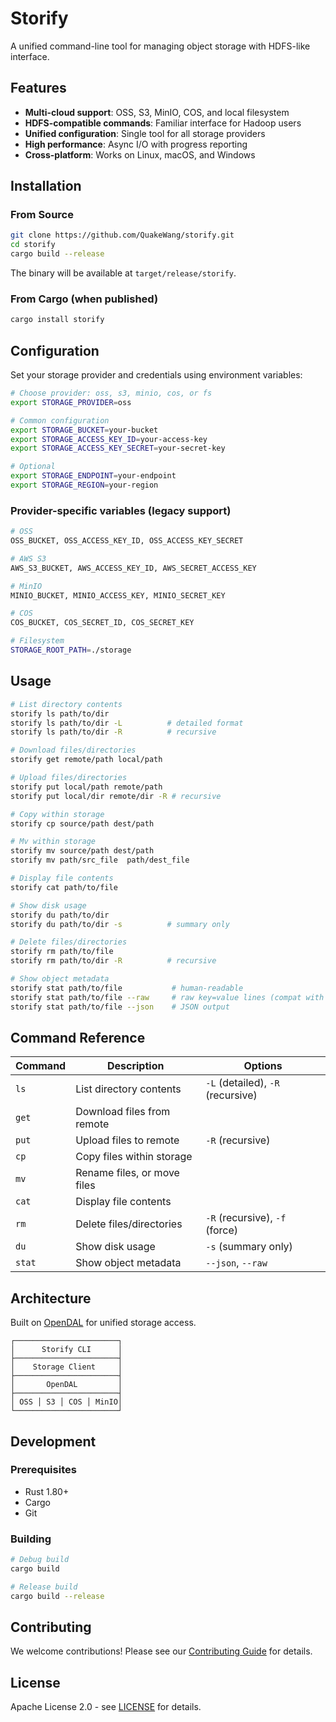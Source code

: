 # Storify

A unified command-line tool for managing object storage with HDFS-like interface.

## Features

- **Multi-cloud support**: OSS, S3, MinIO, COS, and local filesystem
- **HDFS-compatible commands**: Familiar interface for Hadoop users
- **Unified configuration**: Single tool for all storage providers
- **High performance**: Async I/O with progress reporting
- **Cross-platform**: Works on Linux, macOS, and Windows

## Installation

### From Source

```bash
git clone https://github.com/QuakeWang/storify.git
cd storify
cargo build --release
```

The binary will be available at `target/release/storify`.

### From Cargo (when published)

```bash
cargo install storify
```

## Configuration

Set your storage provider and credentials using environment variables:

```bash
# Choose provider: oss, s3, minio, cos, or fs
export STORAGE_PROVIDER=oss

# Common configuration
export STORAGE_BUCKET=your-bucket
export STORAGE_ACCESS_KEY_ID=your-access-key
export STORAGE_ACCESS_KEY_SECRET=your-secret-key

# Optional
export STORAGE_ENDPOINT=your-endpoint
export STORAGE_REGION=your-region
```

### Provider-specific variables (legacy support)

```bash
# OSS
OSS_BUCKET, OSS_ACCESS_KEY_ID, OSS_ACCESS_KEY_SECRET

# AWS S3  
AWS_S3_BUCKET, AWS_ACCESS_KEY_ID, AWS_SECRET_ACCESS_KEY

# MinIO
MINIO_BUCKET, MINIO_ACCESS_KEY, MINIO_SECRET_KEY

# COS
COS_BUCKET, COS_SECRET_ID, COS_SECRET_KEY

# Filesystem
STORAGE_ROOT_PATH=./storage
```

## Usage

```bash
# List directory contents
storify ls path/to/dir
storify ls path/to/dir -L          # detailed format
storify ls path/to/dir -R          # recursive

# Download files/directories  
storify get remote/path local/path

# Upload files/directories
storify put local/path remote/path
storify put local/dir remote/dir -R # recursive

# Copy within storage
storify cp source/path dest/path

# Mv within storage
storify mv source/path dest/path
storify mv path/src_file  path/dest_file

# Display file contents
storify cat path/to/file

# Show disk usage
storify du path/to/dir
storify du path/to/dir -s          # summary only

# Delete files/directories
storify rm path/to/file
storify rm path/to/dir -R          # recursive

# Show object metadata
storify stat path/to/file           # human-readable
storify stat path/to/file --raw     # raw key=value lines (compat with opendal-mkdir)
storify stat path/to/file --json    # JSON output
```

## Command Reference

| Command | Description | Options |
|---------|-------------|---------|
| `ls` | List directory contents | `-L` (detailed), `-R` (recursive) |
| `get` | Download files from remote | |
| `put` | Upload files to remote | `-R` (recursive) |
| `cp` | Copy files within storage | |
| `mv` | Rename files, or move files | |
| `cat` | Display file contents | |
| `rm` | Delete files/directories | `-R` (recursive), `-f` (force) |
| `du` | Show disk usage | `-s` (summary only) |
| `stat` | Show object metadata | `--json`, `--raw` |

## Architecture

Built on [OpenDAL](https://github.com/apache/opendal) for unified storage access.

```
┌───────────────────────┐
│      Storify CLI      │
├───────────────────────┤
│    Storage Client     │
├───────────────────────┤
│       OpenDAL         │
├───────────────────────┤
│ OSS │ S3 │ COS │ MinIO│
└───────────────────────┘
```

## Development

### Prerequisites

- Rust 1.80+
- Cargo
- Git

### Building

```bash
# Debug build
cargo build

# Release build
cargo build --release
```

## Contributing

We welcome contributions! Please see our [Contributing Guide](CONTRIBUTING.md) for details.

## License

Apache License 2.0 - see [LICENSE](LICENSE) for details.
